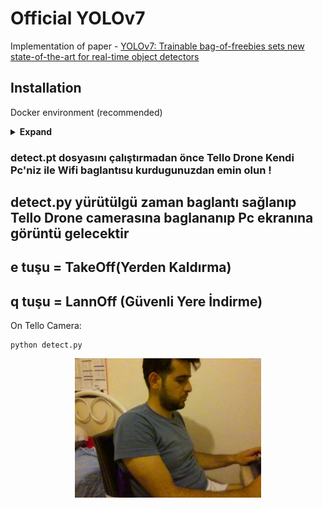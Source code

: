 # Official YOLOv7

Implementation of paper - [YOLOv7: Trainable bag-of-freebies sets new state-of-the-art for real-time object detectors](https://arxiv.org/abs/2207.02696)


## Installation

Docker environment (recommended)
<details><summary> <b>Expand</b> </summary>

``` shell
# create the docker container, you can change the share memory size if you have more.
nvidia-docker run --name yolov7 -it -v your_coco_path/:/coco/ -v your_code_path/:/yolov7 --shm-size=64g nvcr.io/nvidia/pytorch:21.08-py3

# apt install required packages
apt update
apt install -y zip htop screen libgl1-mesa-glx

# pip install required packages
pip install seaborn thop

# go to code folder
cd /yolov7
```

</details>

### detect.pt dosyasını çalıştırmadan önce Tello Drone Kendi Pc'niz ile Wifi baglantısu kurdugunuzdan emin olun !
## detect.py yürütülgü zaman baglantı sağlanıp Tello Drone camerasına baglananıp Pc ekranına görüntü gelecektir
## e tuşu = TakeOff(Yerden Kaldırma) 
## q tuşu = LannOff (Güvenli Yere İndirme)




On Tello Camera:
``` shell
python detect.py 
```

<div align="center">
    <a href="./">
        <img src="./images/photoTello/1660770154.0463047.jpg" width="59%"/>
    </a>
</div>

















